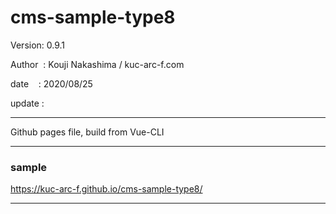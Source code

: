 ﻿# cms-sample-type8

 Version: 0.9.1

 Author  : Kouji Nakashima / kuc-arc-f.com

 date    : 2020/08/25 

 update :

***

Github pages file, build from Vue-CLI

***
### sample

https://kuc-arc-f.github.io/cms-sample-type8/

***

